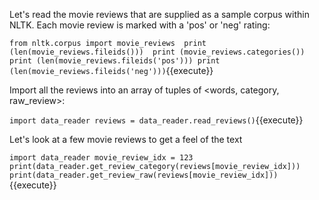 
Let's read the movie reviews that are supplied as a sample corpus within NLTK.
Each movie review is marked with a 'pos' or 'neg' rating:

`from nltk.corpus import movie_reviews 
print (len(movie_reviews.fileids())) 
print (movie_reviews.categories())
print (len(movie_reviews.fileids('pos')))
print (len(movie_reviews.fileids('neg')))`{{execute}}

Import all the reviews into an array of tuples of <words, category, raw_review>:

`import data_reader
reviews = data_reader.read_reviews()`{{execute}}

Let's look at a few movie reviews to get a feel of the text

`import data_reader
movie_review_idx = 123
print(data_reader.get_review_category(reviews[movie_review_idx]))
print(data_reader.get_review_raw(reviews[movie_review_idx]))`{{execute}}



